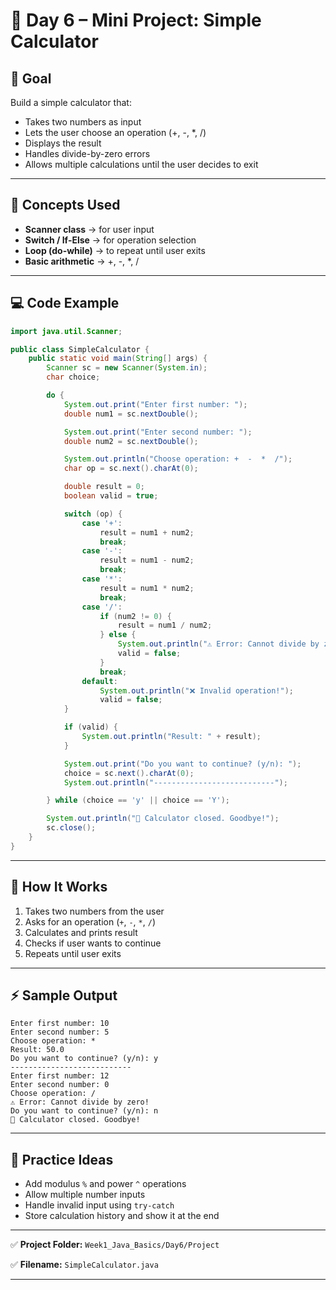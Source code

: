 
# 🚀 Day 6 – Mini Project: Simple Calculator

## 🎯 **Goal**
Build a simple calculator that:
- Takes two numbers as input  
- Lets the user choose an operation (+, -, *, /)  
- Displays the result  
- Handles divide-by-zero errors  
- Allows multiple calculations until the user decides to exit  

---

## 🧠 **Concepts Used**
- **Scanner class** → for user input  
- **Switch / If-Else** → for operation selection  
- **Loop (do-while)** → to repeat until user exits  
- **Basic arithmetic** → +, -, *, /  

---

## 💻 **Code Example**

```java
import java.util.Scanner;

public class SimpleCalculator {
    public static void main(String[] args) {
        Scanner sc = new Scanner(System.in);
        char choice;

        do {
            System.out.print("Enter first number: ");
            double num1 = sc.nextDouble();

            System.out.print("Enter second number: ");
            double num2 = sc.nextDouble();

            System.out.println("Choose operation: +  -  *  /");
            char op = sc.next().charAt(0);

            double result = 0;
            boolean valid = true;

            switch (op) {
                case '+':
                    result = num1 + num2;
                    break;
                case '-':
                    result = num1 - num2;
                    break;
                case '*':
                    result = num1 * num2;
                    break;
                case '/':
                    if (num2 != 0) {
                        result = num1 / num2;
                    } else {
                        System.out.println("⚠️ Error: Cannot divide by zero!");
                        valid = false;
                    }
                    break;
                default:
                    System.out.println("❌ Invalid operation!");
                    valid = false;
            }

            if (valid) {
                System.out.println("Result: " + result);
            }

            System.out.print("Do you want to continue? (y/n): ");
            choice = sc.next().charAt(0);
            System.out.println("---------------------------");

        } while (choice == 'y' || choice == 'Y');

        System.out.println("👋 Calculator closed. Goodbye!");
        sc.close();
    }
}
````

---

## 🧩 **How It Works**

1. Takes two numbers from the user
2. Asks for an operation (`+`, `-`, `*`, `/`)
3. Calculates and prints result
4. Checks if user wants to continue
5. Repeats until user exits

---

## ⚡ **Sample Output**

```
Enter first number: 10
Enter second number: 5
Choose operation: *
Result: 50.0
Do you want to continue? (y/n): y
---------------------------
Enter first number: 12
Enter second number: 0
Choose operation: /
⚠️ Error: Cannot divide by zero!
Do you want to continue? (y/n): n
👋 Calculator closed. Goodbye!
```

---

## 💪 **Practice Ideas**

* Add modulus `%` and power `^` operations
* Allow multiple number inputs
* Handle invalid input using `try-catch`
* Store calculation history and show it at the end

---

✅ **Project Folder:**
`Week1_Java_Basics/Day6/Project`

✅ **Filename:**
`SimpleCalculator.java`

---

